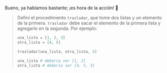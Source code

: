 Bueno, ya hablamos bastante; ¡es hora de la acción! :movie_camera:

> Definí el procedimiento `trasladar`, que tome dos listas y un elemento de la primera. `trasladar` debe sacar el elemento de la primera lista y agregarlo en la segunda. Por ejemplo:
>
>```python
> una_lista = [1, 2, 3]
> otra_lista = [4, 5]
>
> trasladar(una_lista, otra_lista, 3)
>
> una_lista # debería ser [1, 2]
> otra_lista # debería ser [4, 5, 3]
>```

